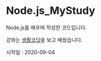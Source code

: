 # Node.js_MyStudy
Node.js를 배우며 작성한 코드입니다.

강좌는 [생활코딩](https://opentutorials.org/module/3549)을 보고 배웠습니다.

시작일 : 2020-09-04
